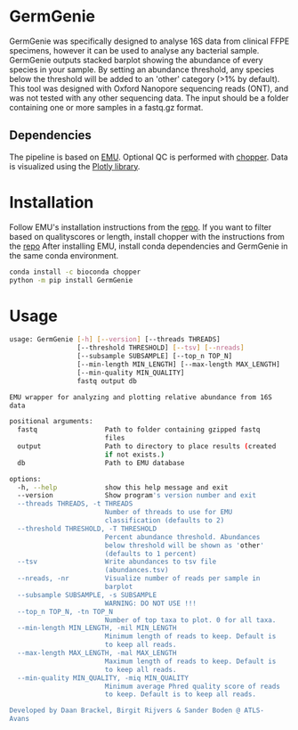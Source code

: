 # GermGenie

GermGenie was specifically designed to analyse 16S data from clinical FFPE specimens, however it can be used to analyse any bacterial sample. GermGenie outputs stacked barplot showing the abundance of every species in your sample. By setting an abundance threshold, any species below the threshold will be added to an 'other' category (>1% by default).  
This tool was designed with Oxford Nanopore sequencing reads (ONT), and was not tested with any other sequencing data. The input should be a folder containing one or more samples in a fastq.gz format.

## Dependencies
The pipeline is based on [EMU](https://github.com/treangenlab/emu). Optional QC is performed with [chopper](https://github.com/wdecoster/chopper). Data is visualized using the [Plotly library](https://plotly.com).


# Installation

Follow EMU's installation instructions from the [repo](https://github.com/treangenlab/emu).
If you want to filter based on qualityscores or length, install chopper with the instructions from the [repo](https://github.com/wdecoster/chopper?tab=readme-ov-file#installation)
After installing EMU, install conda dependencies and GermGenie in the same conda environment.
```bash
conda install -c bioconda chopper
python -m pip install GermGenie
```

# Usage
```bash
usage: GermGenie [-h] [--version] [--threads THREADS]
                 [--threshold THRESHOLD] [--tsv] [--nreads]
                 [--subsample SUBSAMPLE] [--top_n TOP_N]
                 [--min-length MIN_LENGTH] [--max-length MAX_LENGTH]
                 [--min-quality MIN_QUALITY]
                 fastq output db

EMU wrapper for analyzing and plotting relative abundance from 16S
data

positional arguments:
  fastq                 Path to folder containing gzipped fastq
                        files
  output                Path to directory to place results (created
                        if not exists.)
  db                    Path to EMU database

options:
  -h, --help            show this help message and exit
  --version             Show program's version number and exit
  --threads THREADS, -t THREADS
                        Number of threads to use for EMU
                        classification (defaults to 2)
  --threshold THRESHOLD, -T THRESHOLD
                        Percent abundance threshold. Abundances
                        below threshold will be shown as 'other'
                        (defaults to 1 percent)
  --tsv                 Write abundances to tsv file
                        (abundances.tsv)
  --nreads, -nr         Visualize number of reads per sample in
                        barplot
  --subsample SUBSAMPLE, -s SUBSAMPLE
                        WARNING: DO NOT USE !!!
  --top_n TOP_N, -tn TOP_N
                        Number of top taxa to plot. 0 for all taxa.
  --min-length MIN_LENGTH, -mil MIN_LENGTH
                        Minimum length of reads to keep. Default is
                        to keep all reads.
  --max-length MAX_LENGTH, -mal MAX_LENGTH
                        Maximum length of reads to keep. Default is
                        to keep all reads.
  --min-quality MIN_QUALITY, -miq MIN_QUALITY
                        Minimum average Phred quality score of reads
                        to keep. Default is to keep all reads.

Developed by Daan Brackel, Birgit Rijvers & Sander Boden @ ATLS-
Avans
```

